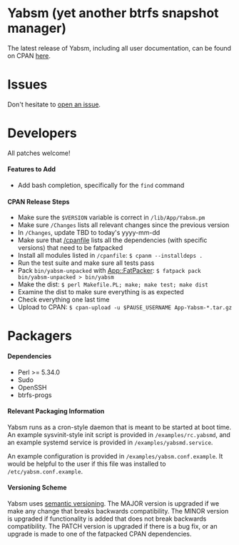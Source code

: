 # Yabsm (yet another btrfs snapshot manager)

The latest release of Yabsm, including all user documentation, can be found on CPAN [here](https://metacpan.org/dist/App-Yabsm/view/bin/yabsm).

# Issues

Don't hesitate to [open an issue](https://github.com/NicholasBHubbard/Yabsm/issues).

# Developers

All patches welcome!

#### Features to Add

- Add bash completion, specifically for the `find` command

#### CPAN Release Steps

- Make sure the `$VERSION` variable is correct in `/lib/App/Yabsm.pm`
- Make sure `/Changes` lists all relevant changes since the previous version
- In `/Changes`, update TBD to today's yyyy-mm-dd
- Make sure that [/cpanfile](https://metacpan.org/dist/Module-CPANfile/view/lib/cpanfile.pod) lists all the dependencies (with specific versions) that need to be fatpacked
- Install all modules listed in `/cpanfile`: `$ cpanm --installdeps .`
- Run the test suite and make sure all tests pass
- Pack `bin/yabsm-unpacked` with [App::FatPacker](https://metacpan.org/pod/App::FatPacker): `$ fatpack pack bin/yabsm-unpacked > bin/yabsm`
- Make the dist: `$ perl Makefile.PL; make; make test; make dist`
- Examine the dist to make sure everything is as expected
- Check everything one last time
- Upload to CPAN: `$ cpan-upload -u $PAUSE_USERNAME App-Yabsm-*.tar.gz`

# Packagers

#### Dependencies

- Perl >= 5.34.0
- Sudo
- OpenSSH
- btrfs-progs

#### Relevant Packaging Information

Yabsm runs as a cron-style daemon that is meant to be started at boot time. An example sysvinit-style init script is provided in `/examples/rc.yabsmd`, and an example systemd service is provided in `/examples/yabsmd.service`.

An example configuration is provided in `/examples/yabsm.conf.example`. It would be helpful to the user if this file was installed to `/etc/yabsm.conf.example`.

#### Versioning Scheme

Yabsm uses [semantic versioning](https://semver.org/). The MAJOR version is upgraded if we make any change that breaks backwards compatibility. The MINOR version is upgraded if functionality is added that does not break backwards compatibility. The PATCH version is upgraded if there is a bug fix, or an upgrade is made to one of the fatpacked CPAN dependencies.
